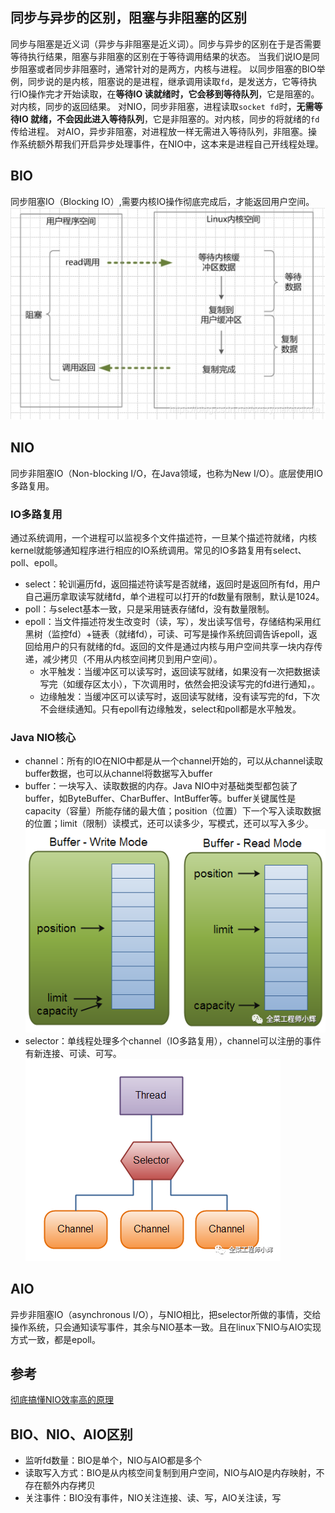 ## 同步与异步的区别，阻塞与非阻塞的区别
同步与阻塞是近义词（异步与非阻塞是近义词）。同步与异步的区别在于是否需要等待执行结果，阻塞与非阻塞的区别在于等待调用结果的状态。
当我们说IO是同步阻塞或者同步非阻塞时，通常针对的是两方，内核与进程。
以同步阻塞的BIO举例，同步说的是内核，阻塞说的是进程，继承调用读取`fd`，是发送方，它等待执行IO操作完才开始读取，在**等待IO 读就绪时，它会移到等待队列**，它是阻塞的。对内核，同步的返回结果。
对NIO，同步非阻塞，进程读取`socket fd`时，**无需等待IO 就绪，不会因此进入等待队列**，它是非阻塞的。对内核，同步的将就绪的`fd`传给进程。
对AIO，异步非阻塞，对进程放一样无需进入等待队列，非阻塞。操作系统额外帮我们开启异步处理事件，在NIO中，这本来是进程自己开线程处理。


## BIO

同步阻塞IO（Blocking IO）,需要内核IO操作彻底完成后，才能返回用户空间。
![BIO](BIO.jpg)

## NIO
同步非阻塞IO（Non-blocking I/O，在Java领域，也称为New I/O）。底层使用IO多路复用。
### IO多路复用
通过系统调用，一个进程可以监视多个文件描述符，一旦某个描述符就绪，内核kernel就能够通知程序进行相应的IO系统调用。常见的IO多路复用有select、poll、epoll。
- select：轮训遍历fd，返回描述符读写是否就绪，返回时是返回所有fd，用户自己遍历拿取读写就绪fd，单个进程可以打开的fd数量有限制，默认是1024。
- poll：与select基本一致，只是采用链表存储fd，没有数量限制。
- epoll：当文件描述符发生改变时（读，写），发出读写信号，存储结构采用红黑树（监控fd）+链表（就绪fd），可读、可写是操作系统回调告诉epoll，返回给用户的只有就绪的fd。返回的文件是通过内核与用户空间共享一块内存传递，减少拷贝（不用从内核空间拷贝到用户空间）。
  - 水平触发：当缓冲区可以读写时，返回读写就绪，如果没有一次把数据读写完（如缓存区太小），下次调用时，依然会把没读写完的fd进行通知，。
  - 边缘触发：当缓冲区可以读写时，返回读写就绪，没有读写完的fd，下次不会继续通知。只有epoll有边缘触发，select和poll都是水平触发。

### Java NIO核心
- channel：所有的IO在NIO中都是从一个channel开始的，可以从channel读取buffer数据，也可以从channel将数据写入buffer
- buffer：一块写入、读取数据的内存。Java NIO中对基础类型都包装了buffer，如ByteBuffer、CharBuffer、IntBuffer等。buffer关键属性是capacity（容量）所能存储的最大值；position（位置）下一个写入读取数据的位置；limit（限制）读模式，还可以读多少，写模式，还可以写入多少。
![buffer](buffer.png)
- selector：单线程处理多个channel（IO多路复用），channel可以注册的事件有新连接、可读、可写。
![selector](selector.png)

## AIO
异步非阻塞IO（asynchronous I/O），与NIO相比，把selector所做的事情，交给操作系统，只会通知读写事件，其余与NIO基本一致。且在linux下NIO与AIO实现方式一致，都是epoll。



## 参考

[彻底搞懂NIO效率高的原理](https://cloud.tencent.com/developer/article/1488086)

## BIO、NIO、AIO区别
- 监听fd数量：BIO是单个，NIO与AIO都是多个
- 读取写入方式：BIO是从内核空间复制到用户空间，NIO与AIO是内存映射，不存在额外内存拷贝
- 关注事件：BIO没有事件，NIO关注连接、读、写，AIO关注读，写